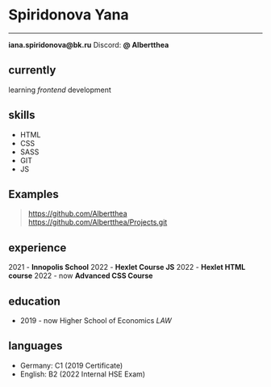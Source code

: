 # Spiridonova Yana
***

__iana.spiridonova@bk.ru__
Discord: __@ Albertthea__

## currently
learning *frontend* development

## skills
* HTML
* CSS
* SASS
* GIT
* JS

## Examples
> https://github.com/Albertthea
> https://github.com/Albertthea/Projects.git

## experience
2021 - __Innopolis School__
2022 - __Hexlet Course JS__
2022 - __Hexlet HTML course__
2022 - now __Advanced CSS Course__

## education
* 2019 - now Higher School of Economics 
*LAW*

## languages
* Germany: C1 (2019 Certificate)
* English: B2 (2022 Internal HSE Exam)